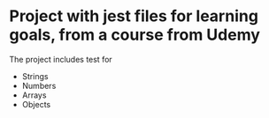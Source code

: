 # Project with jest files for learning goals, from a course from Udemy

The project includes test for 

- Strings
- Numbers
- Arrays
- Objects


